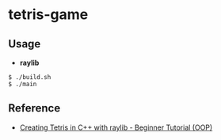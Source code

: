 # tetris-game

## Usage

- **raylib**

```console
$ ./build.sh
$ ./main
```

## Reference
- [Creating Tetris in C++ with raylib - Beginner Tutorial (OOP)](https://www.youtube.com/watch?v=wVYKG_ch4yM&list=PLwR6ZGPvjVOSRywn9VCQ3yrRVruxzzuo9)
